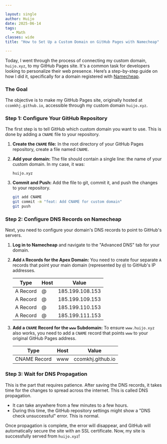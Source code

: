 ```yaml
---

layout: single  
author: Huijo  
date: 2025-06-14
tags:  
   - Math
classes: wide  
title: "How to Set Up a Custom Domain on GitHub Pages with Namecheap"  

---
```


Today, I went through the process of connecting my custom domain, `huijo.xyz`, to my GitHub Pages site. It's a common task for developers looking to personalize their web presence. Here’s a step-by-step guide on how I did it, specifically for a domain registered with [Namecheap](https://www.namecheap.com/).

### The Goal

The objective is to make my GitHub Pages site, originally hosted at `ccomkhj.github.io`, accessible through my custom domain `huijo.xyz`.

### Step 1: Configure Your GitHub Repository

The first step is to tell GitHub which custom domain you want to use. This is done by adding a `CNAME` file to your repository.

1.  **Create the `CNAME` file:** In the root directory of your GitHub Pages repository, create a file named `CNAME`.
2.  **Add your domain:** The file should contain a single line: the name of your custom domain. In my case, it was:
    ```
    huijo.xyz
    ```
3.  **Commit and Push:** Add the file to git, commit it, and push the changes to your repository.

    ```bash
    git add CNAME
    git commit -m "feat: Add CNAME for custom domain"
    git push
    ```

### Step 2: Configure DNS Records on Namecheap

Next, you need to configure your domain's DNS records to point to GitHub's servers.

1.  **Log in to Namecheap** and navigate to the "Advanced DNS" tab for your domain.
2.  **Add `A` Records for the Apex Domain:** You need to create four separate `A` records that point your main domain (represented by `@`) to GitHub's IP addresses.

    | Type     | Host | Value           |
    |----------|------|-----------------|
    | A Record | @    | 185.199.108.153 |
    | A Record | @    | 185.199.109.153 |
    | A Record | @    | 185.199.110.153 |
    | A Record | @    | 185.199.111.153 |

3.  **Add a `CNAME` Record for the `www` Subdomain:** To ensure `www.huijo.xyz` also works, you need to add a `CNAME` record that points `www` to your original GitHub Pages address.

    | Type         | Host | Value               |
    |--------------|------|---------------------|
    | CNAME Record | www  | ccomkhj.github.io   |

### Step 3: Wait for DNS Propagation

This is the part that requires patience. After saving the DNS records, it takes time for the changes to spread across the internet. This is called DNS propagation.

- It can take anywhere from a few minutes to a few hours.
- During this time, the GitHub repository settings might show a "DNS check unsuccessful" error. This is normal.

Once propagation is complete, the error will disappear, and GitHub will automatically secure the site with an SSL certificate. Now, my site is successfully served from `huijo.xyz`!
